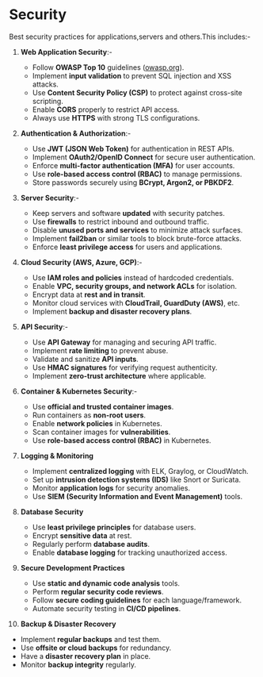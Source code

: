 # Security

Best security practices for applications,servers and others.This includes:-

1. **Web Application Security**:-
   - Follow **OWASP Top 10** guidelines ([owasp.org](https://owasp.org/)).
   - Implement **input validation** to prevent SQL injection and XSS attacks.
   - Use **Content Security Policy (CSP)** to protect against cross-site scripting.
   - Enable **CORS** properly to restrict API access.
   - Always use **HTTPS** with strong TLS configurations.

2. **Authentication & Authorization**:-
   - Use **JWT (JSON Web Token)** for authentication in REST APIs.
   - Implement **OAuth2/OpenID Connect** for secure user authentication.
   - Enforce **multi-factor authentication (MFA)** for user accounts.
   - Use **role-based access control (RBAC)** to manage permissions.
   - Store passwords securely using **BCrypt, Argon2, or PBKDF2**.

3. **Server Security**:-
   - Keep servers and software **updated** with security patches.
   - Use **firewalls** to restrict inbound and outbound traffic.
   - Disable **unused ports and services** to minimize attack surfaces.
   - Implement **fail2ban** or similar tools to block brute-force attacks.
   - Enforce **least privilege access** for users and applications.

4. **Cloud Security (AWS, Azure, GCP)**:-
   - Use **IAM roles and policies** instead of hardcoded credentials.
   - Enable **VPC, security groups, and network ACLs** for isolation.
   - Encrypt data at **rest and in transit**.
   - Monitor cloud services with **CloudTrail, GuardDuty (AWS)**, etc.
   - Implement **backup and disaster recovery plans**.

5. **API Security**:-
   - Use **API Gateway** for managing and securing API traffic.
   - Implement **rate limiting** to prevent abuse.
   - Validate and sanitize **API inputs**.
   - Use **HMAC signatures** for verifying request authenticity.
   - Implement **zero-trust architecture** where applicable.

6. **Container & Kubernetes Security**:-
   - Use **official and trusted container images**.
   - Run containers as **non-root users**.
   - Enable **network policies** in Kubernetes.
   - Scan container images for **vulnerabilities**.
   - Use **role-based access control (RBAC)** in Kubernetes.

7. **Logging & Monitoring**
   - Implement **centralized logging** with ELK, Graylog, or CloudWatch.
   - Set up **intrusion detection systems (IDS)** like Snort or Suricata.
   - Monitor **application logs** for security anomalies.
   - Use **SIEM (Security Information and Event Management)** tools.

8. **Database Security**
   - Use **least privilege principles** for database users.
   - Encrypt **sensitive data** at rest.
   - Regularly perform **database audits**.
   - Enable **database logging** for tracking unauthorized access.

9. **Secure Development Practices**
   - Use **static and dynamic code analysis** tools.
   - Perform **regular security code reviews**.
   - Follow **secure coding guidelines** for each language/framework.
   - Automate security testing in **CI/CD pipelines**.

10. **Backup & Disaster Recovery**
   - Implement **regular backups** and test them.
   - Use **offsite or cloud backups** for redundancy.
   - Have a **disaster recovery plan** in place.
   - Monitor **backup integrity** regularly.
